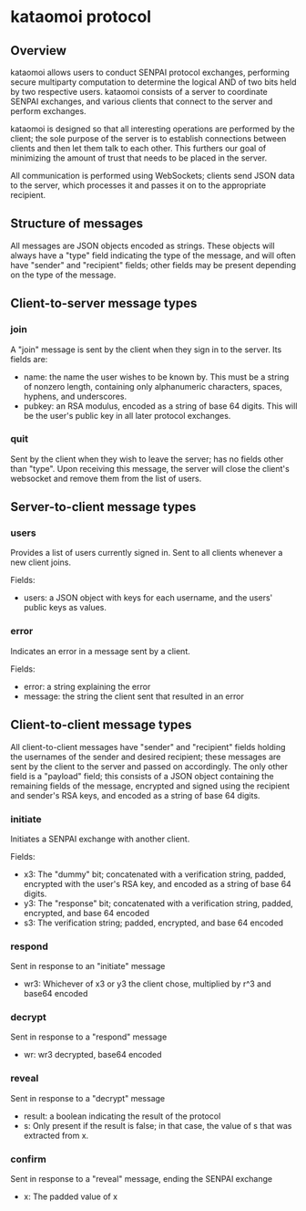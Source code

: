 # kataomoi protocol

## Overview

kataomoi allows users to conduct SENPAI protocol exchanges, performing
secure multiparty computation to determine the logical AND of two bits
held by two respective users. kataomoi consists of a server to
coordinate SENPAI exchanges, and various clients that connect to the
server and perform exchanges.

kataomoi is designed so that all interesting operations are performed
by the client; the sole purpose of the server is to establish
connections between clients and then let them talk to each other. This
furthers our goal of minimizing the amount of trust that needs to be
placed in the server.

All communication is performed using WebSockets; clients send JSON
data to the server, which processes it and passes it on to the
appropriate recipient.

## Structure of messages

All messages are JSON objects encoded as strings. These objects will
always have a "type" field indicating the type of the message, and
will often have "sender" and "recipient" fields; other fields
may be present depending on the type of the message.

## Client-to-server message types

### join

A "join" message is sent by the client when they sign in to the
server. Its fields are:

* name: the name the user wishes to be known by. This must be a string
  of nonzero length, containing only alphanumeric characters, spaces,
  hyphens, and underscores.
* pubkey: an RSA modulus, encoded as a string of base 64 digits. This
  will be the user's public key in all later protocol exchanges.

### quit

Sent by the client when they wish to leave the server; has no fields
other than "type". Upon receiving this message, the server will close
the client's websocket and remove them from the list of users.

## Server-to-client message types

### users

Provides a list of users currently signed in. Sent to all clients
whenever a new client joins.

Fields:

* users: a JSON object with keys for each username, and the users'
  public keys as values.

### error

Indicates an error in a message sent by a client.

Fields:

* error: a string explaining the error
* message: the string the client sent that resulted in an error

## Client-to-client message types

All client-to-client messages have "sender" and "recipient" fields
holding the usernames of the sender and desired recipient; these
messages are sent by the client to the server and passed on
accordingly. The only other field is a "payload" field; this consists
of a JSON object containing the remaining fields of the message,
encrypted and signed using the recipient and sender's RSA keys, and
encoded as a string of base 64 digits.

### initiate

Initiates a SENPAI exchange with another client.

Fields:

* x3: The "dummy" bit; concatenated with a verification string, padded,
  encrypted with the user's RSA key, and encoded as a string of base 64
  digits.
* y3: The "response" bit; concatenated with a verification string,
  padded, encrypted, and base 64 encoded
* s3: The verification string; padded, encrypted, and base 64 encoded

### respond

Sent in response to an "initiate" message

* wr3: Whichever of x3 or y3 the client chose, multiplied by r^3 and base64 encoded

### decrypt

Sent in response to a "respond" message

* wr: wr3 decrypted, base64 encoded

### reveal

Sent in response to a "decrypt" message

* result: a boolean indicating the result of the protocol
* s: Only present if the result is false; in that case, the value of s
  that was extracted from x.

### confirm

Sent in response to a "reveal" message, ending the SENPAI exchange

* x: The padded value of x
